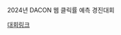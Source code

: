 2024년 DACON 웹 클릭률 예측 경진대회

[대회링크](https://dacon.io/competitions/official/236258/overview/description])
